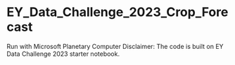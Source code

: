 # EY_Data_Challenge_2023_Crop_Forecast
Run with Microsoft Planetary Computer
Disclaimer: The code is built on EY Data Challenge 2023 starter notebook.
